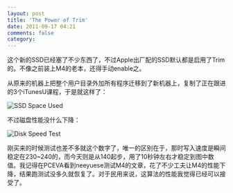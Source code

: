```yaml
---
layout: post
title: 'The Power of Trim'
date: 2011-09-17 04:21
comments: false
category: 
---
```

    

这个新的SSD已经塞了不少东西了，不过Apple出厂配的SSD默认都是启用了Trim的。不像之前装上M4的老本，还得手动enable之。

从原来的机器上把整个用户目录外加所有程序迁移到了新机器上，复制了正在跟进的3个iTunesU课程，于是就这样了：

![SSD Space Used](http://qingpei.me/images/in_post/Screen-Shot-2011-09-17-at-4.13.04-AM.png)

不过磁盘性能没什么下降：

![Disk Speed Test](http://qingpei.me/images/in_post/Screen-Shot-2011-09-17-at-4.04.48-AM.png)

刚买来的时候测试也差不多就这个数字了，唯一的区别在于，那时写入速度是瞬间稳定在230~240的，而今天则是从140起步，用了10秒钟左右才稳定到图中数值。我记得在PCEVA看到neeyuese测试M4的文章，花了不少工夫让M4的性能下降，结果跑测试没多久就恢复了。对于民用来说，这算法的性能我觉得已经可以接受了。
